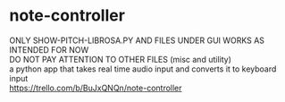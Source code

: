 # note-controller
ONLY SHOW-PITCH-LIBROSA.PY AND FILES UNDER GUI WORKS AS INTENDED FOR NOW
<br>
DO NOT PAY ATTENTION TO OTHER FILES (misc and utility)
<br>
a python app that takes real time audio input and converts it to keyboard input
<br>
https://trello.com/b/BuJxQNQn/note-controller

